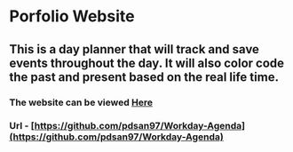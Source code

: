 # Porfolio Website

## This is a day planner that will track and save events throughout the day. It will also color code the past and present based on the real life time.

### The website can be viewed [Here](https://pdsan97.github.io/Workday-Agenda/)

### Url - [https://github.com/pdsan97/Workday-Agenda](https://github.com/pdsan97/Workday-Agenda)

